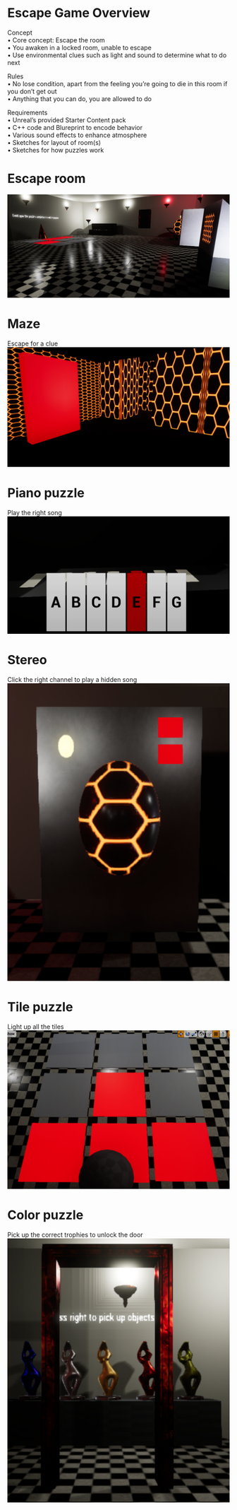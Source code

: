 # Escape Game Overview

Concept  
•	Core concept: Escape the room  
•	You awaken in a locked room, unable to escape  
•	Use environmental clues such as light and sound to determine what to do next  
  
Rules  
•	No lose condition, apart from the feeling you’re going to die in this room if you don’t get out  
•	Anything that you can do, you are allowed to do  
  
Requirements  
•	Unreal’s provided Starter Content pack  
•	C++ code and Blureprint to encode behavior  
•	Various sound effects to enhance atmosphere  
•	Sketches for layout of room(s)  
•	Sketches for how puzzles work  

# Escape room
![alt text](Screenshots/EscapeRoom.PNG "Escape room")

# Maze
Escape for a clue
![alt text](Screenshots/Maze.PNG "Maze - escape for a clue")

# Piano puzzle
Play the right song
![alt text](Screenshots/Piano.PNG "Piano puzzle - play the right song")

# Stereo
Click the right channel to play a hidden song
![alt text](Screenshots/Stereo.PNG "Stereo - click the right channel to play a hidden song")

# Tile puzzle
Light up all the tiles
![alt text](Screenshots/TilePuzzle.PNG "Tile puzzle - light up all the tiles")

# Color puzzle
Pick up the correct trophies to unlock the door
![alt text](Screenshots/ColorPuzzle.PNG "Color puzzle - pick up the correct trophies to unlock the door")
